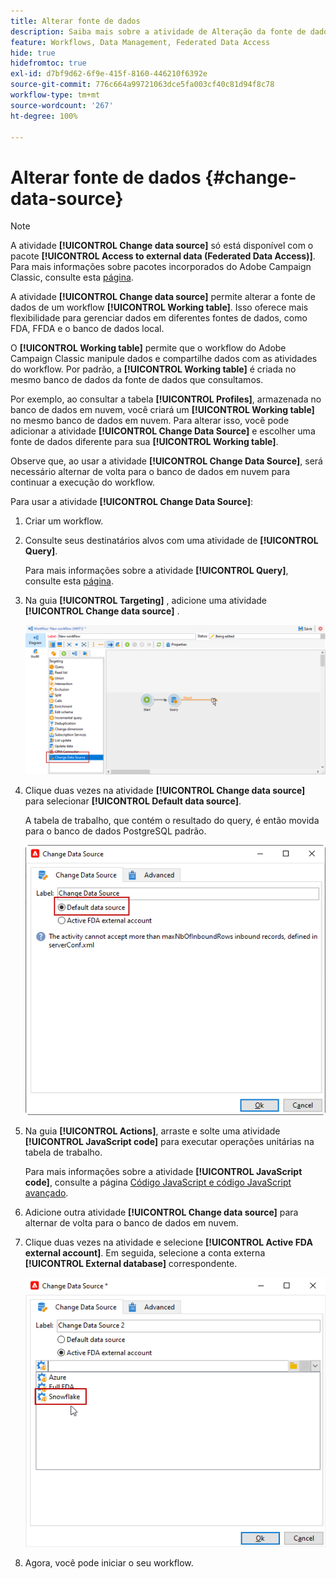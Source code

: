 ```yaml
---
title: Alterar fonte de dados
description: Saiba mais sobre a atividade de Alteração da fonte de dados
feature: Workflows, Data Management, Federated Data Access
hide: true
hidefromtoc: true
exl-id: d7bf9d62-6f9e-415f-8160-446210f6392e
source-git-commit: 776c664a99721063dce5fa003cf40c81d94f8c78
workflow-type: tm+mt
source-wordcount: '267'
ht-degree: 100%

---
```


# Alterar fonte de dados {#change-data-source}

>[!NOTE]
>
> A atividade **[!UICONTROL Change data source]** só está disponível com o pacote **[!UICONTROL Access to external data (Federated Data Access)]**. Para mais informações sobre pacotes incorporados do Adobe Campaign Classic, consulte esta [página](../../installation/using/installing-campaign-standard-packages.md).

A atividade **[!UICONTROL Change data source]** permite alterar a fonte de dados de um workflow **[!UICONTROL Working table]**. Isso oferece mais flexibilidade para gerenciar dados em diferentes fontes de dados, como FDA, FFDA e o banco de dados local.

O **[!UICONTROL Working table]** permite que o workflow do Adobe Campaign Classic manipule dados e compartilhe dados com as atividades do workflow.
Por padrão, a **[!UICONTROL Working table]** é criada no mesmo banco de dados da fonte de dados que consultamos.

Por exemplo, ao consultar a tabela **[!UICONTROL Profiles]**, armazenada no banco de dados em nuvem, você criará um **[!UICONTROL Working table]** no mesmo banco de dados em nuvem.
Para alterar isso, você pode adicionar a atividade **[!UICONTROL Change Data Source]** e escolher uma fonte de dados diferente para sua **[!UICONTROL Working table]**.

Observe que, ao usar a atividade **[!UICONTROL Change Data Source]**, será necessário alternar de volta para o banco de dados em nuvem para continuar a execução do workflow.

Para usar a atividade **[!UICONTROL Change Data Source]**:

1. Criar um workflow.

1. Consulte seus destinatários alvos com uma atividade de **[!UICONTROL Query]**.

   Para mais informações sobre a atividade **[!UICONTROL Query]**, consulte esta [página](../../workflow/using/query.md#creating-a-query).

1. Na guia **[!UICONTROL Targeting]** , adicione uma atividade **[!UICONTROL Change data source]** .

   ![](assets/change-data-source.png)

1. Clique duas vezes na atividade **[!UICONTROL Change data source]** para selecionar **[!UICONTROL Default data source]**.

   A tabela de trabalho, que contém o resultado do query, é então movida para o banco de dados PostgreSQL padrão.

   ![](assets/change-data-source_2.png)

1. Na guia **[!UICONTROL Actions]**, arraste e solte uma atividade **[!UICONTROL JavaScript code]** para executar operações unitárias na tabela de trabalho.

   Para mais informações sobre a atividade **[!UICONTROL JavaScript code]**, consulte a página [Código JavaScript e código JavaScript avançado](../../workflow/using/sql-code-and-javascript-code.md#javascript-code).

1. Adicione outra atividade **[!UICONTROL Change data source]** para alternar de volta para o banco de dados em nuvem.

1. Clique duas vezes na atividade e selecione **[!UICONTROL Active FDA external account]**. Em seguida, selecione a conta externa **[!UICONTROL External database]** correspondente.

   ![](assets/change-data-source_3.png)

1. Agora, você pode iniciar o seu workflow.
